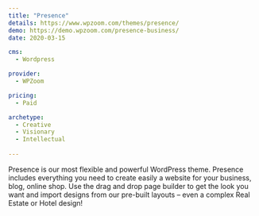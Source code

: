 ```yaml
---
title: "Presence"
details: https://www.wpzoom.com/themes/presence/
demo: https://demo.wpzoom.com/presence-business/
date: 2020-03-15

cms: 
  - Wordpress

provider: 
  - WPZoom

pricing:
  - Paid

archetype:
  - Creative
  - Visionary
  - Intellectual
  
---
```


Presence is our most flexible and powerful WordPress theme. Presence includes everything you need to create easily a website for your business, blog, online shop. Use the drag and drop page builder to get the look you want and import designs from our pre-built layouts – even a complex Real Estate or Hotel design!